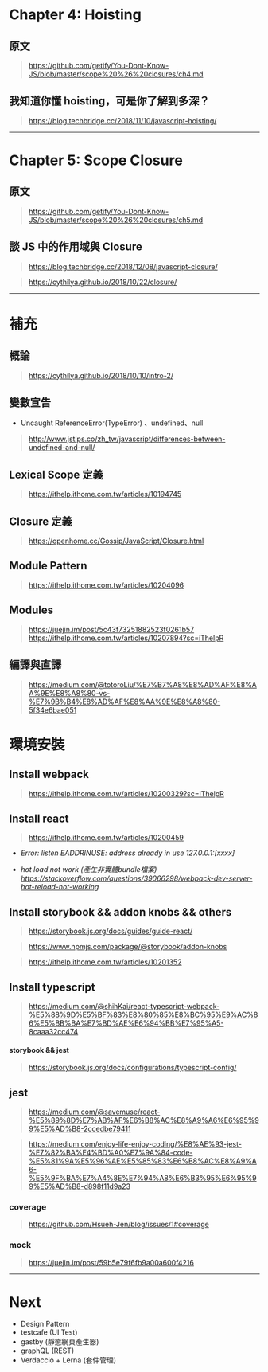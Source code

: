 # Chapter 4: Hoisting
## 原文
> https://github.com/getify/You-Dont-Know-JS/blob/master/scope%20%26%20closures/ch4.md

## 我知道你懂 hoisting，可是你了解到多深？
> https://blog.techbridge.cc/2018/11/10/javascript-hoisting/

---

# Chapter 5: Scope Closure
## 原文
> https://github.com/getify/You-Dont-Know-JS/blob/master/scope%20%26%20closures/ch5.md

## 談 JS 中的作用域與 Closure
> https://blog.techbridge.cc/2018/12/08/javascript-closure/

> https://cythilya.github.io/2018/10/22/closure/

---

# 補充
## 概論
> https://cythilya.github.io/2018/10/10/intro-2/

## 變數宣告
+ Uncaught ReferenceError(TypeError) 、undefined、null
> http://www.jstips.co/zh_tw/javascript/differences-between-undefined-and-null/

## Lexical Scope 定義
> https://ithelp.ithome.com.tw/articles/10194745

## Closure 定義
> https://openhome.cc/Gossip/JavaScript/Closure.html

## Module Pattern
> https://ithelp.ithome.com.tw/articles/10204096

## Modules
> https://juejin.im/post/5c43f73251882523f0261b57
> https://ithelp.ithome.com.tw/articles/10207894?sc=iThelpR

## 編譯與直譯
> https://medium.com/@totoroLiu/%E7%B7%A8%E8%AD%AF%E8%AA%9E%E8%A8%80-vs-%E7%9B%B4%E8%AD%AF%E8%AA%9E%E8%A8%80-5f34e6bae051


# 環境安裝
## Install webpack 
> https://ithelp.ithome.com.tw/articles/10200329?sc=iThelpR


## Install react
> https://ithelp.ithome.com.tw/articles/10200459

+ *Error: listen EADDRINUSE: address already in use 127.0.0.1:[xxxx]*

+ *hot load not work (產生非實體bundle檔案)
https://stackoverflow.com/questions/39066298/webpack-dev-server-hot-reload-not-working*


## Install storybook && addon knobs && others
> https://storybook.js.org/docs/guides/guide-react/

> https://www.npmjs.com/package/@storybook/addon-knobs

> https://ithelp.ithome.com.tw/articles/10201352


## Install typescript
> https://medium.com/@shihKai/react-typescript-webpack-%E5%88%9D%E5%BF%83%E8%80%85%E8%BC%95%E9%AC%86%E5%BB%BA%E7%BD%AE%E6%94%BB%E7%95%A5-8caaa32cc474

#### storybook && jest
> https://storybook.js.org/docs/configurations/typescript-config/


## jest
> https://medium.com/@savemuse/react-%E5%89%8D%E7%AB%AF%E6%B8%AC%E8%A9%A6%E6%95%99%E5%AD%B8-2ccedbe79411

> https://medium.com/enjoy-life-enjoy-coding/%E8%AE%93-jest-%E7%82%BA%E4%BD%A0%E7%9A%84-code-%E5%81%9A%E5%96%AE%E5%85%83%E6%B8%AC%E8%A9%A6-%E5%9F%BA%E7%A4%8E%E7%94%A8%E6%B3%95%E6%95%99%E5%AD%B8-d898f11d9a23

### coverage 
> https://github.com/Hsueh-Jen/blog/issues/1#coverage 
### mock
> https://juejin.im/post/59b5e79f6fb9a00a600f4216

---

# Next
+ Design Pattern
+ testcafe (UI Test)
+ gastby (靜態網頁產生器)
+ graphQL (REST)
+ Verdaccio + Lerna (套件管理)